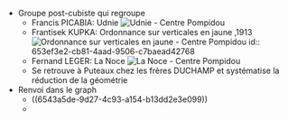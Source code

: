 - Groupe post-cubiste qui regroupe
	- Francis PICABIA: Udnie ![Udnie - Centre Pompidou](https://www.centrepompidou.fr/media/picture/61/32/613207ae689ae0c3782951dae3eff012/thumb_large.jpg)
	- Frantisek KUPKA: Ordonnance sur verticales en jaune ,1913 ![Ordonnance sur verticales en jaune - Centre Pompidou](https://www.centrepompidou.fr/media/picture/16/cc/16cc255b3a97474d4d0b1e85b97b8668/thumb_large.jpg)
	  id:: 653ef3e2-cb81-4aad-9506-c7baead42768
	- Fernand LEGER: La Noce ![La Noce - Centre Pompidou](https://www.centrepompidou.fr/media/picture/da/76/da76fbee4adbbe36e8aed70e400cea93/thumb_large.jpg)
	- Se retrouve à Puteaux chez les frères DUCHAMP et systématise la réduction de la géométrie
- Renvoi dans le graph
	- ((6543a5de-9d27-4c93-a154-b13dd2e3e099))
	-